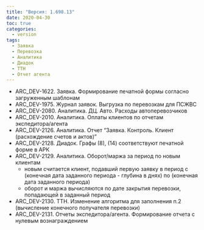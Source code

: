 ```yaml
---
title: "Версия: 1.698.13"
date: 2020-04-30
toc: true
categories:
  - version
tags:
  - Заявка
  - Перевозка
  - Аналитика
  - Диадок
  - ТТН
  - Отчет агента
---
```


-   ARC_DEV-1622. Заявка. Формирование печатной формы согласно загруженным шаблонам
-   ARC_DEV-1975. Журнал заявок. Выгрузка по перевозкам для ПСЖВС
-   ARC_DEV-2080. Аналитика. ДЦ. Авто. Расходы автоперевозчиков
-   ARC_DEV-2010. Аналитика. Оплаты клиентов по отчетам экспедитора/агента
-   ARC_DEV-2126. Аналитика. Отчет “Заявка. Контроль. Клиент (расхождение счетов и актов)”
-   ARC_DEV-2128. Диадок. Графы (8), (14) соответствуют печатной форме в АРК
-   ARC_DEV-2129. Аналитика. Оборот/маржа за период по новым клиентам
    -   новым считается клиент, подавший первую заявку в период c (конечная дата заданного периода - глубина в днях) по (конечная дата заданного периода)
    -   оборот и маржа вычисляются по дате закрытия перевозки, попадающей в заданный период
-   ARC_DEV-2130. ТТН. Изменение алгоритма для заполнения п.2 (вычисление конечного получателя перевозки)
-   ARC_DEV-2131. Отчеты экспедитора/агента. Формирование отчета с нулевым вознаграждением

